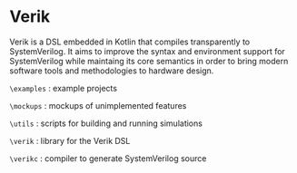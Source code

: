 # Verik

Verik is a DSL embedded in Kotlin that compiles transparently to SystemVerilog. It aims to improve the syntax and
environment support for SystemVerilog while maintaing its core semantics in order to bring modern software tools and
methodologies to hardware design.

`\examples` : example projects

`\mockups` : mockups of unimplemented features

`\utils` : scripts for building and running simulations

`\verik` : library for the Verik DSL

`\verikc` : compiler to generate SystemVerilog source
